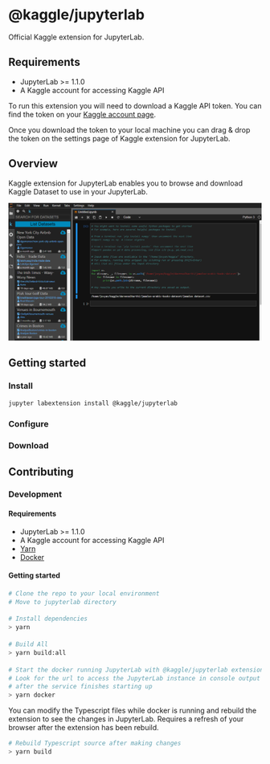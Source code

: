 # @kaggle/jupyterlab

Official Kaggle extension for JupyterLab.

## Requirements

* JupyterLab >= 1.1.0 
* A Kaggle account for accessing Kaggle API

To run this extension you will need to download a Kaggle API token.  You can
find the token on your [Kaggle account page](https://www.kaggle.com/me/account).

Once you download the token to your local machine you can drag & drop the
token on the settings page of Kaggle extension for JupyterLab.

## Overview

Kaggle extension for JupyterLab enables you to browse and download Kaggle
Dataset to use in your JupyterLab.

![Kaggle](KaggleJupyterLab.png 'Kaggle')

## Getting started

### Install

```bash
jupyter labextension install @kaggle/jupyterlab
```

### Configure

### Download

## Contributing

### Development

#### Requirements

* JupyterLab >= 1.1.0 
* A Kaggle account for accessing Kaggle API
* [Yarn](https://yarnpkg.com)
* [Docker](https://www.docker.com)

#### Getting started

```bash
# Clone the repo to your local environment
# Move to jupyterlab directory

# Install dependencies
> yarn

# Build All
> yarn build:all

# Start the docker running JupyterLab with @kaggle/jupyterlab extension
# Look for the url to access the JupyterLab instance in console output
# after the service finishes starting up
> yarn docker
```

You can modify the Typescript files while docker is running and rebuild
the extension to see the changes in JupyterLab.  Requires a refresh of
your browser after the extension has been rebuild.

```bash
# Rebuild Typescript source after making changes
> yarn build
```
